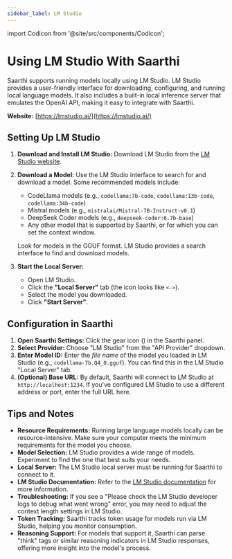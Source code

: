 ```yaml
---
sidebar_label: LM Studio
---
```

import Codicon from '@site/src/components/Codicon';


# Using LM Studio With Saarthi

Saarthi supports running models locally using LM Studio.  LM Studio provides a user-friendly interface for downloading, configuring, and running local language models.  It also includes a built-in local inference server that emulates the OpenAI API, making it easy to integrate with Saarthi.

**Website:** [https://lmstudio.ai/](https://lmstudio.ai/)

## Setting Up LM Studio

1.  **Download and Install LM Studio:** Download LM Studio from the [LM Studio website](https://lmstudio.ai/).
2.  **Download a Model:**  Use the LM Studio interface to search for and download a model.  Some recommended models include:
    *   CodeLlama models (e.g., `codellama:7b-code`, `codellama:13b-code`, `codellama:34b-code`)
    *   Mistral models (e.g., `mistralai/Mistral-7B-Instruct-v0.1`)
    *   DeepSeek Coder models (e.g., `deepseek-coder:6.7b-base`)
    * Any other model that is supported by Saarthi, or for which you can set the context window.

    Look for models in the GGUF format.  LM Studio provides a search interface to find and download models.
3.  **Start the Local Server:**
    *   Open LM Studio.
    *   Click the **"Local Server"** tab (the icon looks like `<->`).
    *   Select the model you downloaded.
    *   Click **"Start Server"**.

## Configuration in Saarthi

1.  **Open Saarthi Settings:** Click the gear icon (<Codicon name="gear" />) in the Saarthi panel.
2.  **Select Provider:** Choose "LM Studio" from the "API Provider" dropdown.
3.  **Enter Model ID:** Enter the *file name* of the model you loaded in LM Studio (e.g., `codellama-7b.Q4_0.gguf`).  You can find this in the LM Studio "Local Server" tab.
4.  **(Optional) Base URL:**  By default, Saarthi will connect to LM Studio at `http://localhost:1234`.  If you've configured LM Studio to use a different address or port, enter the full URL here.

## Tips and Notes

*   **Resource Requirements:** Running large language models locally can be resource-intensive. Make sure your computer meets the minimum requirements for the model you choose.
*   **Model Selection:**  LM Studio provides a wide range of models.  Experiment to find the one that best suits your needs.
*   **Local Server:**  The LM Studio local server must be running for Saarthi to connect to it.
*   **LM Studio Documentation:** Refer to the [LM Studio documentation](https://lmstudio.ai/docs) for more information.
*   **Troubleshooting:** If you see a "Please check the LM Studio developer logs to debug what went wrong" error, you may need to adjust the context length settings in LM Studio.
*   **Token Tracking:** Saarthi tracks token usage for models run via LM Studio, helping you monitor consumption.
*   **Reasoning Support:** For models that support it, Saarthi can parse "think" tags or similar reasoning indicators in LM Studio responses, offering more insight into the model's process.
